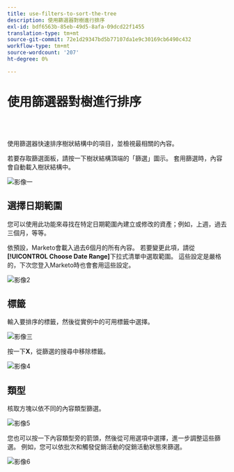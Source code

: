 ```yaml
---
title: use-filters-to-sort-the-tree
description: 使用篩選器對樹進行排序
exl-id: bdf6563b-85eb-49d5-8afa-09dcd22f1455
translation-type: tm+mt
source-git-commit: 72e1d29347bd5b77107da1e9c30169cb6490c432
workflow-type: tm+mt
source-wordcount: '207'
ht-degree: 0%

---
```


# 使用篩選器對樹進行排序

<br> 

使用篩選器快速排序樹狀結構中的項目，並檢視最相關的內容。

若要存取篩選面板，請按一下樹狀結構頂端的「篩選」圖示。 套用篩選時，內容會自動載入樹狀結構中。

![影像一](/help/sky/assets/tree/use-filters-to-sort-the-tree/use-filters-to-sort-the-tree-1.png)

## 選擇日期範圍

您可以使用此功能來尋找在特定日期範圍內建立或修改的資產；例如，上週，過去三個月，等等。

依預設，Marketo會載入過去6個月的所有內容。 若要變更此項，請從&#x200B;**[!UICONTROL Choose Date Range]**&#x200B;下拉式清單中選取範圍。 這些設定是嚴格的，下次您登入Marketo時也會套用這些設定。

![影像2](/help/sky/assets/tree/use-filters-to-sort-the-tree/use-filters-to-sort-the-tree-2.png)

## 標籤

輸入要排序的標籤，然後從實例中的可用標籤中選擇。

![影像三](/help/sky/assets/tree/use-filters-to-sort-the-tree/use-filters-to-sort-the-tree-3.png)

按一下&#x200B;**X**，從篩選的搜尋中移除標籤。

![影像4](/help/sky/assets/tree/use-filters-to-sort-the-tree/use-filters-to-sort-the-tree-4.png)

## 類型

核取方塊以依不同的內容類型篩選。

![影像5](/help/sky/assets/tree/use-filters-to-sort-the-tree/use-filters-to-sort-the-tree-5.png)

您也可以按一下內容類型旁的箭頭，然後從可用選項中選擇，進一步調整這些篩選。 例如，您可以依批次和觸發促銷活動的促銷活動狀態來篩選。

![影像6](/help/sky/assets/tree/use-filters-to-sort-the-tree/use-filters-to-sort-the-tree-6.png)
